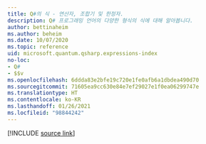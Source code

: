 ```yaml
---
title: Q#의 식 - 연산자, 조합기 및 한정자.
description: Q# 프로그래밍 언어의 다양한 형식의 식에 대해 알아봅니다.
author: bettinaheim
ms.author: beheim
ms.date: 10/07/2020
ms.topic: reference
uid: microsoft.quantum.qsharp.expressions-index
no-loc:
- Q#
- $$v
ms.openlocfilehash: 6ddda83e2bfe19c720e1fe0afb6a1dbdea490d70
ms.sourcegitcommit: 71605ea9cc630e84e7ef29027e1f0ea06299747e
ms.translationtype: HT
ms.contentlocale: ko-KR
ms.lasthandoff: 01/26/2021
ms.locfileid: "98844242"
---
```

<!---
# Expressions in Q#
-->

[!INCLUDE [source link](~/includes/qsharp-language/Specifications/Language/3_Expressions/README.md)]

